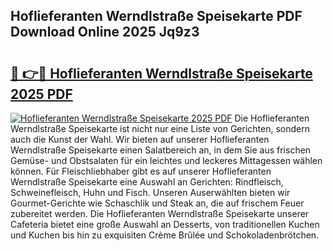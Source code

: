 ## Hoflieferanten Werndlstraße Speisekarte PDF Download Online 2025 Jq9z3

# <h2><a href="http://gcds4v.nevu.top/?p=Hoflieferanten+Werndlstra%c3%9fe+Speisekarte">🔗 👉🔴 Hoflieferanten Werndlstraße Speisekarte 2025 PDF</a></h2>

[![Hoflieferanten Werndlstraße Speisekarte 2025 PDF](https://i.imgur.com/dBaPXMq.png)](http://gcds4v.nevu.top/?p=Hoflieferanten+Werndlstra%c3%9fe+Speisekarte)
Die Hoflieferanten Werndlstraße Speisekarte ist nicht nur eine Liste von Gerichten, sondern auch die Kunst der Wahl. Wir bieten auf unserer Hoflieferanten Werndlstraße Speisekarte einen Salatbereich an, in dem Sie aus frischen Gemüse- und Obstsalaten für ein leichtes und leckeres Mittagessen wählen können. Für Fleischliebhaber gibt es auf unserer Hoflieferanten Werndlstraße Speisekarte eine Auswahl an Gerichten: Rindfleisch, Schweinefleisch, Huhn und Fisch. Unseren Auserwählten bieten wir Gourmet-Gerichte wie Schaschlik und Steak an, die auf frischem Feuer zubereitet werden. Die Hoflieferanten Werndlstraße Speisekarte unserer Cafeteria bietet eine große Auswahl an Desserts, von traditionellen Kuchen und Kuchen bis hin zu exquisiten Crème Brûlée und Schokoladenbrötchen.
